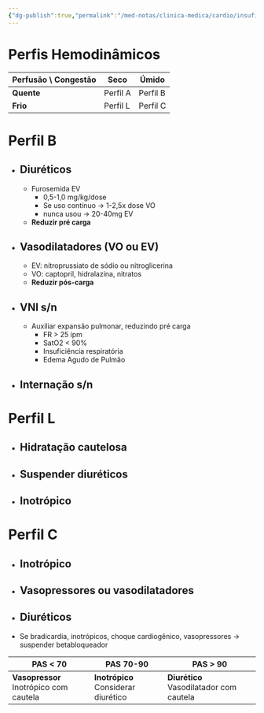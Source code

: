 ```yaml
---
{"dg-publish":true,"permalink":"/med-notas/clinica-medica/cardio/insuficiencia-cardiaca/insuficiencia-cardiaca-descompensada/","tags":["review"]}
---
```



# Perfis Hemodinâmicos
| Perfusão \ Congestão | Seco | Úmido |
| ---- | ---- | ---- |
| **Quente** | Perfil A | Perfil B |
| **Frio** | Perfil L | Perfil C |

# Perfil B
- ## Diuréticos 
	- Furosemida EV
		- 0,5-1,0 mg/kg/dose
		- Se uso contínuo -> 1-2,5x dose VO
		- nunca usou -> 20-40mg EV
	- **Reduzir pré carga**
- ## Vasodilatadores (VO ou EV) 
	- EV: nitroprussiato de sódio ou nitroglicerina
	- VO: captopril, hidralazina, nitratos
	- **Reduzir pós-carga**
- ## VNI s/n 
	- Auxiliar expansão pulmonar, reduzindo pré carga
		- FR > 25 ipm
		- SatO2 < 90%
		- Insuficiência respiratória
		- Edema Agudo de Pulmão
- ## Internação s/n

# Perfil L
- ## Hidratação cautelosa
- ## Suspender diuréticos
- ## Inotrópico

# Perfil C
- ## Inotrópico
- ## Vasopressores ou vasodilatadores
- ## Diuréticos
- Se bradicardia, inotrópicos, choque cardiogênico, vasopressores -> suspender betabloqueador

| PAS < 70 | PAS 70-90 | PAS > 90 |
| ---- | ---- | ---- |
| **Vasopressor**<br>Inotrópico com cautela | **Inotrópico**<br>Considerar diurético | **Diurético**<br>Vasodilatador com cautela |
